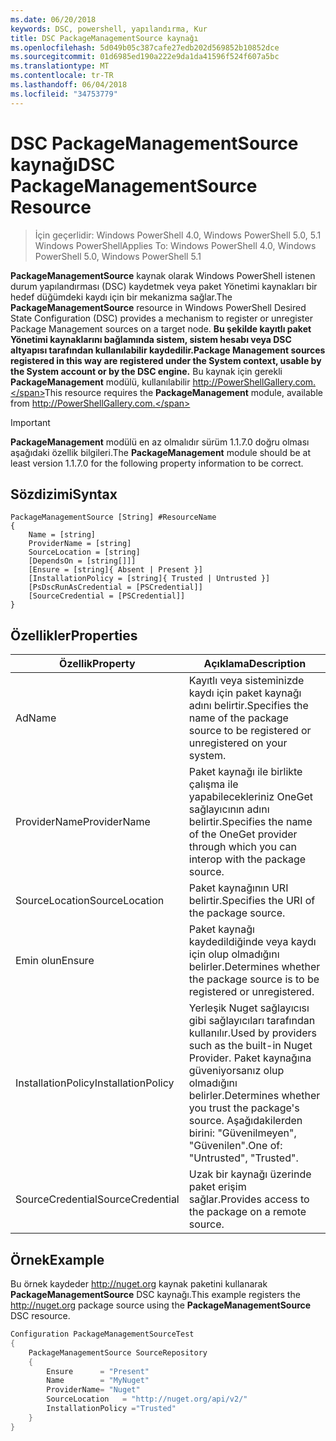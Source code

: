 ```yaml
---
ms.date: 06/20/2018
keywords: DSC, powershell, yapılandırma, Kur
title: DSC PackageManagementSource kaynağı
ms.openlocfilehash: 5d049b05c387cafe27edb202d569852b10852dce
ms.sourcegitcommit: 01d6985ed190a222e9da1da41596f524f607a5bc
ms.translationtype: MT
ms.contentlocale: tr-TR
ms.lasthandoff: 06/04/2018
ms.locfileid: "34753779"
---
```

# <a name="dsc-packagemanagementsource-resource"></a><span data-ttu-id="e5770-103">DSC PackageManagementSource kaynağı</span><span class="sxs-lookup"><span data-stu-id="e5770-103">DSC PackageManagementSource Resource</span></span>

> <span data-ttu-id="e5770-104">İçin geçerlidir: Windows PowerShell 4.0, Windows PowerShell 5.0, 5.1 Windows PowerShell</span><span class="sxs-lookup"><span data-stu-id="e5770-104">Applies To: Windows PowerShell 4.0, Windows PowerShell 5.0, Windows PowerShell 5.1</span></span>

<span data-ttu-id="e5770-105">**PackageManagementSource** kaynak olarak Windows PowerShell istenen durum yapılandırması (DSC) kaydetmek veya paket Yönetimi kaynakları bir hedef düğümdeki kaydı için bir mekanizma sağlar.</span><span class="sxs-lookup"><span data-stu-id="e5770-105">The **PackageManagementSource** resource in Windows PowerShell Desired State Configuration (DSC) provides a mechanism to register or unregister Package Management sources on a target node.</span></span> <span data-ttu-id="e5770-106">**Bu şekilde kayıtlı paket Yönetimi kaynaklarını bağlamında sistem, sistem hesabı veya DSC altyapısı tarafından kullanılabilir kaydedilir.**</span><span class="sxs-lookup"><span data-stu-id="e5770-106">**Package Management sources registered in this way are registered under the System context, usable by the System account or by the DSC engine.**</span></span> <span data-ttu-id="e5770-107">Bu kaynak için gerekli **PackageManagement** modülü, kullanılabilir http://PowerShellGallery.com.</span><span class="sxs-lookup"><span data-stu-id="e5770-107">This resource requires the **PackageManagement** module, available from http://PowerShellGallery.com.</span></span>

> [!IMPORTANT]
> <span data-ttu-id="e5770-108">**PackageManagement** modülü en az olmalıdır sürüm 1.1.7.0 doğru olması aşağıdaki özellik bilgileri.</span><span class="sxs-lookup"><span data-stu-id="e5770-108">The **PackageManagement** module should be at least version 1.1.7.0 for the following property information to be correct.</span></span>

## <a name="syntax"></a><span data-ttu-id="e5770-109">Sözdizimi</span><span class="sxs-lookup"><span data-stu-id="e5770-109">Syntax</span></span>

```
PackageManagementSource [String] #ResourceName
{
    Name = [string]
    ProviderName = [string]
    SourceLocation = [string]
    [DependsOn = [string[]]]
    [Ensure = [string]{ Absent | Present }]
    [InstallationPolicy = [string]{ Trusted | Untrusted }]
    [PsDscRunAsCredential = [PSCredential]]
    [SourceCredential = [PSCredential]]
}
```

## <a name="properties"></a><span data-ttu-id="e5770-110">Özellikler</span><span class="sxs-lookup"><span data-stu-id="e5770-110">Properties</span></span>

|  <span data-ttu-id="e5770-111">Özellik</span><span class="sxs-lookup"><span data-stu-id="e5770-111">Property</span></span>  |  <span data-ttu-id="e5770-112">Açıklama</span><span class="sxs-lookup"><span data-stu-id="e5770-112">Description</span></span>   |
|---|---|
| <span data-ttu-id="e5770-113">Ad</span><span class="sxs-lookup"><span data-stu-id="e5770-113">Name</span></span>| <span data-ttu-id="e5770-114">Kayıtlı veya sisteminizde kaydı için paket kaynağı adını belirtir.</span><span class="sxs-lookup"><span data-stu-id="e5770-114">Specifies the name of the package source to be registered or unregistered on your system.</span></span>|
| <span data-ttu-id="e5770-115">ProviderName</span><span class="sxs-lookup"><span data-stu-id="e5770-115">ProviderName</span></span>| <span data-ttu-id="e5770-116">Paket kaynağı ile birlikte çalışma ile yapabilecekleriniz OneGet sağlayıcının adını belirtir.</span><span class="sxs-lookup"><span data-stu-id="e5770-116">Specifies the name of the OneGet provider through which you can interop with the package source.</span></span>|
| <span data-ttu-id="e5770-117">SourceLocation</span><span class="sxs-lookup"><span data-stu-id="e5770-117">SourceLocation</span></span>| <span data-ttu-id="e5770-118">Paket kaynağının URI belirtir.</span><span class="sxs-lookup"><span data-stu-id="e5770-118">Specifies the URI of the package source.</span></span>|
| <span data-ttu-id="e5770-119">Emin olun</span><span class="sxs-lookup"><span data-stu-id="e5770-119">Ensure</span></span>| <span data-ttu-id="e5770-120">Paket kaynağı kaydedildiğinde veya kaydı için olup olmadığını belirler.</span><span class="sxs-lookup"><span data-stu-id="e5770-120">Determines whether the package source is to be registered or unregistered.</span></span>|
| <span data-ttu-id="e5770-121">InstallationPolicy</span><span class="sxs-lookup"><span data-stu-id="e5770-121">InstallationPolicy</span></span>| <span data-ttu-id="e5770-122">Yerleşik Nuget sağlayıcısı gibi sağlayıcıları tarafından kullanılır.</span><span class="sxs-lookup"><span data-stu-id="e5770-122">Used by providers such as the built-in Nuget Provider.</span></span> <span data-ttu-id="e5770-123">Paket kaynağına güveniyorsanız olup olmadığını belirler.</span><span class="sxs-lookup"><span data-stu-id="e5770-123">Determines whether you trust the package's source.</span></span> <span data-ttu-id="e5770-124">Aşağıdakilerden birini: "Güvenilmeyen", "Güvenilen".</span><span class="sxs-lookup"><span data-stu-id="e5770-124">One of: "Untrusted", "Trusted".</span></span>|
| <span data-ttu-id="e5770-125">SourceCredential</span><span class="sxs-lookup"><span data-stu-id="e5770-125">SourceCredential</span></span>| <span data-ttu-id="e5770-126">Uzak bir kaynağı üzerinde paket erişim sağlar.</span><span class="sxs-lookup"><span data-stu-id="e5770-126">Provides access to the package on a remote source.</span></span>|

## <a name="example"></a><span data-ttu-id="e5770-127">Örnek</span><span class="sxs-lookup"><span data-stu-id="e5770-127">Example</span></span>

<span data-ttu-id="e5770-128">Bu örnek kaydeder http://nuget.org kaynak paketini kullanarak **PackageManagementSource** DSC kaynağı.</span><span class="sxs-lookup"><span data-stu-id="e5770-128">This example registers the http://nuget.org package source using the **PackageManagementSource** DSC resource.</span></span>

```powershell
Configuration PackageManagementSourceTest
{
    PackageManagementSource SourceRepository
    {
        Ensure      = "Present"
        Name        = "MyNuget"
        ProviderName= "Nuget"
        SourceLocation   = "http://nuget.org/api/v2/"
        InstallationPolicy ="Trusted"
    }
}
```